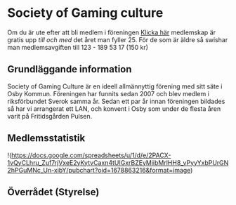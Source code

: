 # Society of Gaming culture
Om du är ute efter att bli medlem i föreningen [Klicka här](https://ebas.sverok.se/signups/index/5611) medlemskap är gratis upp *till och med* det året man fyller 25. För de som är äldre så swishar man medlemsavgiften till 123 - 189 53 17 (150 kr)

## Grundläggande information
Society of Gaming Culture är en ideell allmännyttig förening med sitt säte i Osby Kommun. Föreningen har funnits sedan 2007 och blev medlem i riksförbundet Sverok samma år. Sedan ett par år innan föreningen bildades så har vi arrangerat ett LAN, och konvent i Osby som under de flesta åren varit på Fritidsgården Pulsen.


## Medlemsstatistik
!(https://docs.google.com/spreadsheets/u/1/d/e/2PACX-1vQyCLhru_Zuf7rjVxeE2yKytvCaxn4tUIGxrBZEyMjibMrlHH8_vPyyYxbPUrGN2hPGuMNc_Un-xibY/pubchart?oid=1678863216&format=image)

## Överrådet (Styrelse)
